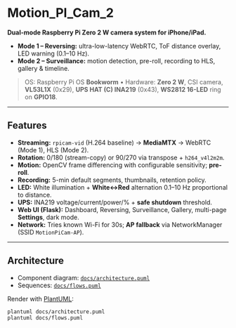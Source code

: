 # Motion_PI_Cam_2

**Dual-mode Raspberry Pi Zero 2 W camera system for iPhone/iPad.**
- **Mode 1 – Reversing:** ultra-low-latency WebRTC, ToF distance overlay, LED warning (0.1–10 Hz).
- **Mode 2 – Surveillance:** motion detection, pre-roll, recording to HLS, gallery & timeline.

> OS: Raspberry Pi OS **Bookworm** • Hardware: **Zero 2 W**, CSI camera, **VL53L1X** (0x29), **UPS HAT (C) INA219** (0x43), **WS2812 16-LED** ring on **GPIO18**.

---

## Features

- **Streaming:** `rpicam-vid` (H.264 baseline) → **MediaMTX** → WebRTC (Mode 1), HLS (Mode 2).
- **Rotation:** 0/180 (stream-copy) or 90/270 via transpose + `h264_v4l2m2m`.
- **Motion:** OpenCV frame differencing with configurable sensitivity; **pre-roll**.
- **Recording:** 5-min default segments, thumbnails, retention policy.
- **LED:** White illumination + **White↔Red** alternation 0.1–10 Hz proportional to distance.
- **UPS:** INA219 voltage/current/power/% + **safe shutdown** threshold.
- **Web UI (Flask):** Dashboard, Reversing, Surveillance, Gallery, multi-page **Settings**, dark mode.
- **Network:** Tries known Wi-Fi for 30s; **AP fallback** via NetworkManager (SSID `MotionPiCam-AP`).

---

## Architecture

- Component diagram: [`docs/architecture.puml`](docs/architecture.puml)
- Sequences: [`docs/flows.puml`](docs/flows.puml)

Render with [PlantUML](https://plantuml.com):
```bash
plantuml docs/architecture.puml
plantuml docs/flows.puml
